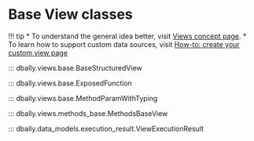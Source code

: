 # Base View classes

!!! tip
    * To understand the general idea better, visit [Views concept page](../../concepts/views.md).
    * To learn how to support custom data sources, visit [How-to: create your custom view page](../../how-to/custom_views.md)

::: dbally.views.base.BaseStructuredView

::: dbally.views.base.ExposedFunction

::: dbally.views.base.MethodParamWithTyping

::: dbally.views.methods_base.MethodsBaseView

::: dbally.data_models.execution_result.ViewExecutionResult
